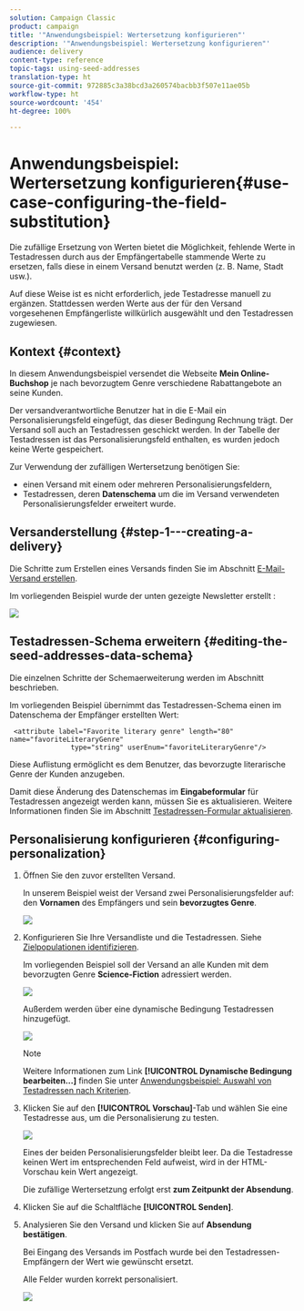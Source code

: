 ```yaml
---
solution: Campaign Classic
product: campaign
title: '"Anwendungsbeispiel: Wertersetzung konfigurieren"'
description: '"Anwendungsbeispiel: Wertersetzung konfigurieren"'
audience: delivery
content-type: reference
topic-tags: using-seed-addresses
translation-type: ht
source-git-commit: 972885c3a38bcd3a260574bacbb3f507e11ae05b
workflow-type: ht
source-wordcount: '454'
ht-degree: 100%

---
```



# Anwendungsbeispiel: Wertersetzung konfigurieren{#use-case-configuring-the-field-substitution}

Die zufällige Ersetzung von Werten bietet die Möglichkeit, fehlende Werte in Testadressen durch aus der Empfängertabelle stammende Werte zu ersetzen, falls diese in einem Versand benutzt werden (z. B. Name, Stadt usw.).

Auf diese Weise ist es nicht erforderlich, jede Testadresse manuell zu ergänzen. Stattdessen werden Werte aus der für den Versand vorgesehenen Empfängerliste willkürlich ausgewählt und den Testadressen zugewiesen.

## Kontext {#context}

In diesem Anwendungsbeispiel versendet die Webseite **Mein Online-Buchshop** je nach bevorzugtem Genre verschiedene Rabattangebote an seine Kunden.

Der versandverantwortliche Benutzer hat in die E-Mail ein Personalisierungsfeld eingefügt, das dieser Bedingung Rechnung trägt. Der Versand soll auch an Testadressen geschickt werden. In der Tabelle der Testadressen ist das Personalisierungsfeld enthalten, es wurden jedoch keine Werte gespeichert.

Zur Verwendung der zufälligen Wertersetzung benötigen Sie:

* einen Versand mit einem oder mehreren Personalisierungsfeldern,
* Testadressen, deren **Datenschema** um die im Versand verwendeten Personalisierungsfelder erweitert wurde.

## Versanderstellung {#step-1---creating-a-delivery}

Die Schritte zum Erstellen eines Versands finden Sie im Abschnitt [E-Mail-Versand erstellen](../../delivery/using/creating-an-email-delivery.md).

Im vorliegenden Beispiel wurde der unten gezeigte Newsletter erstellt :

![](assets/dlv_seeds_usecase_24.png)

## Testadressen-Schema erweitern {#editing-the-seed-addresses-data-schema}

Die einzelnen Schritte der Schemaerweiterung werden im Abschnitt beschrieben.

Im vorliegenden Beispiel übernimmt das Testadressen-Schema einen im Datenschema der Empfänger erstellten Wert:

```
 <attribute label="Favorite literary genre" length="80" name="favoriteLiteraryGenre"
               type="string" userEnum="favoriteLiteraryGenre"/>
```

Diese Auflistung ermöglicht es dem Benutzer, das bevorzugte literarische Genre der Kunden anzugeben.

Damit diese Änderung des Datenschemas im **Eingabeformular** für Testadressen angezeigt werden kann, müssen Sie es aktualisieren. Weitere Informationen finden Sie im Abschnitt [Testadressen-Formular aktualisieren](../../delivery/using/use-case--selecting-seed-addresses-on-criteria.md#updating-the-input-form).

## Personalisierung konfigurieren {#configuring-personalization}

1. Öffnen Sie den zuvor erstellten Versand.

   In unserem Beispiel weist der Versand zwei Personalisierungsfelder auf: den **Vornamen** des Empfängers und sein **bevorzugtes Genre**.

   ![](assets/dlv_seeds_usecase_25.png)

1. Konfigurieren Sie Ihre Versandliste und die Testadressen. Siehe [Zielpopulationen identifizieren](../../delivery/using/steps-defining-the-target-population.md).

   Im vorliegenden Beispiel soll der Versand an alle Kunden mit dem bevorzugten Genre **Science-Fiction** adressiert werden.

   ![](assets/dlv_seeds_usecase_26.png)

   Außerdem werden über eine dynamische Bedingung Testadressen hinzugefügt.

   ![](assets/dlv_seeds_usecase_27.png)

   >[!NOTE]
   >
   >Weitere Informationen zum Link **[!UICONTROL Dynamische Bedingung bearbeiten...]** finden Sie unter [Anwendungsbeispiel: Auswahl von Testadressen nach Kriterien](../../delivery/using/use-case--selecting-seed-addresses-on-criteria.md).

1. Klicken Sie auf den **[!UICONTROL Vorschau]**-Tab und wählen Sie eine Testadresse aus, um die Personalisierung zu testen.

   ![](assets/dlv_seeds_usecase_28.png)

   Eines der beiden Personalisierungsfelder bleibt leer. Da die Testadresse keinen Wert im entsprechenden Feld aufweist, wird in der HTML-Vorschau kein Wert angezeigt.

   Die zufällige Wertersetzung erfolgt erst **zum Zeitpunkt der Absendung**.

1. Klicken Sie auf die Schaltfläche **[!UICONTROL Senden]**.
1. Analysieren Sie den Versand und klicken Sie auf **Absendung bestätigen**.

   Bei Eingang des Versands im Postfach wurde bei den Testadressen-Empfängern der Wert wie gewünscht ersetzt.

   Alle Felder wurden korrekt personalisiert.

   ![](assets/dlv_seeds_usecase_08.png)

